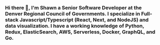 ### Hi there 👋, I'm Shawn a Senior Software Developer at the Denver Regional Council of Governments. I specialize in Full-stack Javascript/Typescript (React, Next, and NodeJS) and data visualization. I have a working knowledge of Python, Redux, ElasticSearch, AWS, Serverless, Docker, GraphQL, and Go. 

<!--
**shawnmmatthews/shawnmmatthews** is a ✨ _special_ ✨ repository because its `README.md` (this file) appears on your GitHub profile.

Here are some ideas to get you started:

- 🔭 I’m currently working on ...
- 🌱 I’m currently learning ...
- 👯 I’m looking to collaborate on ...
- 🤔 I’m looking for help with ...
- 💬 Ask me about ...
- 📫 How to reach me: ...
- 😄 Pronouns: ...
- ⚡ Fun fact: ...
-->
